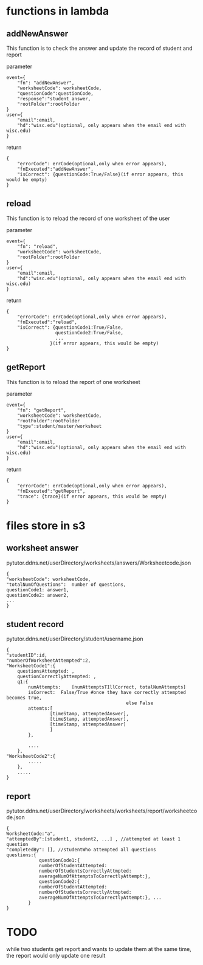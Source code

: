 # functions in lambda

## addNewAnswer

This function is to check the answer and update the record of student and report

parameter  
	
	event={
        "fn": "addNewAnswer",
        "worksheetCode": worksheetCode,
        "questionCode":questionCode,
        "response":"student answer,
        "rootFolder":rootFolder
    }
    user={
        "email":email,
        "hd":"wisc.edu"(optional, only appears when the email end with wisc.edu)
    }

return 
		
	{
        "errorCode": errCode(optional,only when error appears),
        "fnExecuted":"addNewAnswer",
        "isCorrect": {questionCode:True/False}(if error appears, this would be empty) 
    }  

## reload

This function is to reload the record of one worksheet of the user

parameter  
	
	event={
        "fn": "reload",
        "worksheetCode": worksheetCode,
        "rootFolder":rootFolder
    }
    user={
        "email":email,
        "hd":"wisc.edu"(optional, only appears when the email end with wisc.edu)
    }

return 

	{
        "errorCode": errCode(optional,only when error appears),
        "fnExecuted":"reload",
        "isCorrect": {questionCode1:True/False,
            	      questionCode2:True/False,
            	      ...
     				}(if error appears, this would be empty) 
    }  

## getReport


This function is to reload the report of one worksheet 

parameter  

	event={
        "fn": "getReport",
        "worksheetCode": worksheetCode,
        "rootFolder":rootFolder
        "type":student/master/worksheet
    }
    user={
        "email":email,
        "hd":"wisc.edu"(optional, only appears when the email end with wisc.edu)
    }

return 
	
	{
        "errorCode": errCode(optional,only when error appears),
        "fnExecuted":"getReport",
        "trace": {trace}(if error appears, this would be empty) 
    }

# files store in s3 

## worksheet answer 

pytutor.ddns.net/userDirectory/worksheets/answers/Worksheetcode.json
	
	{
    "worksheetCode": worksheetCode,
    "totalNumOfQuestions":  number of questions,  
    questionCode1: answer1,
    questionCode2: answer2,
    ...
    }

## student record

pytutor.ddns.net/userDirectory/student/username.json

	{
    "studentID":id,
    "numberOfWorksheetAttempted":2,
    "WorksheetCode1":{
		questionsAttempted: ,
		questionCorrectlyAttempted: ,
        q1:{
			numAttempts:	[numAttemptsTIllCorrect, totalNumAttempts]
			isCorrect:	False/True #once they have correctly attempted becomes true,
												else False
			attemts:[
					[timeStamp, attemptedAnswer],
					[timeStamp, attemptedAnswer],
					[timeStamp, attemptedAnswer]								
					]
			},
            		
			....
    	},
    "WorksheetCode2":{
            .....
    	},
        .....
    }

## report

pytutor.ddns.net/userDirectory/worksheets/worksheets/report/worksheetcode.json 

	{
    WorksheetCode:"a",
    "attemptedBy":[student1, student2, ...] , //attempted at least 1 question
    "completedBy": [], //studentWho attempted all questions
    questions:{
                questionCode1:{
                numberOfStudentAttempted:
                numberOfStudentsCorrectlyAttmpted:
                averageNumOfAttemptsToCorrectlyAttempt:},
                questionCode2:{
                numberOfStudentAttempted:
                numberOfStudentsCorrectlyAttmpted:
                averageNumOfAttemptsToCorrectlyAttempt:}, ...
            }
	}

# TODO

while two students get report and wants to update them at the same time, the report would only update one result

